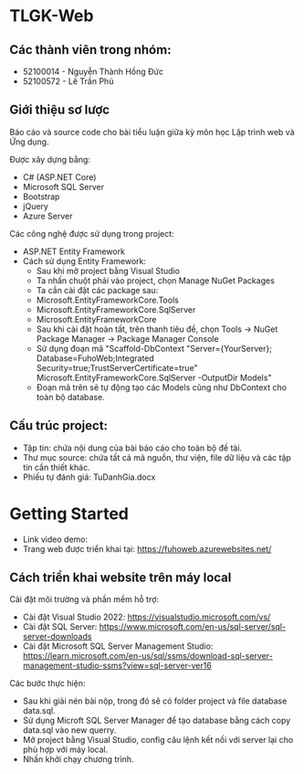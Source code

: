   # TLGK-Web

## Các thành viên trong nhóm:
- 52100014 - Nguyễn Thành Hồng Đức
- 52100572 - Lê Trần Phú

## Giới thiệu sơ lược
Báo cáo và source code cho bài tiểu luận giữa kỳ môn học Lập trình web và Ứng dụng.

Được xây dựng bằng:
- C# (ASP.NET Core)
- Microsoft SQL Server
- Bootstrap
- jQuery
- Azure Server

Các công nghệ được sử dụng trong project:
- ASP.NET Entity Framework
- Cách sử dụng Entity Framework:
  - Sau khi mở project bằng Visual Studio
  - Ta nhấn chuột phải vào project, chọn Manage NuGet Packages
  -  Ta cần cài đặt các package sau:
    - Microsoft.EntityFrameworkCore.Tools
    - Microsoft.EntityFrameworkCore.SqlServer
    - Microsoft.EntityFrameworkCore
  - Sau khi cài đặt hoàn tất, trên thanh tiêu đề, chọn Tools -> NuGet Package Manager -> Package Manager Console
  - Sử dụng đoạn mã "Scaffold-DbContext "Server={YourServer}; Database=FuhoWeb;Integrated Security=true;TrustServerCertificate=true" Microsoft.EntityFrameworkCore.SqlServer -OutputDir Models"
  - Đoạn mã trên sẽ tự động tạo các Models cũng như DbContext cho toàn bộ database.


## Cấu trúc project:
- Tập tin: chứa nội dung của bài báo cáo cho toàn bộ đề tài.
- Thư mục source: chứa tất cả mã nguồn, thư viện, file dữ liệu và các tập tin cần thiết khác.
- Phiếu tự đánh giá: TuDanhGia.docx

# Getting Started
- Link video demo:
- Trang web được triển khai tại: https://fuhoweb.azurewebsites.net/

## Cách triển khai website trên máy local
Cài đặt môi trường và phần mềm hỗ trợ:
- Cài đặt Visual Studio 2022: https://visualstudio.microsoft.com/vs/
- Cài đặt SQL Server: https://www.microsoft.com/en-us/sql-server/sql-server-downloads
- Cài đặt Microsoft SQL Server Management Studio: https://learn.microsoft.com/en-us/sql/ssms/download-sql-server-management-studio-ssms?view=sql-server-ver16 

Các bước thực hiện:
- Sau khi giải nén bài nộp, trong đó sẽ có folder project và file database data.sql.
- Sử dụng Microft SQL Server Manager để tạo database bằng cách copy data.sql vào new querry.
- Mở project bằng Visual Studio, config câu lệnh kết nối với server lại cho phù hợp với máy local.
- Nhấn khởi chạy chương trình.

